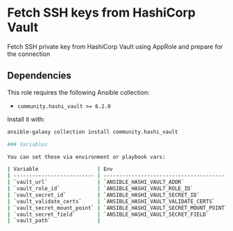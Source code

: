 # Fetch SSH keys from HashiCorp Vault

Fetch SSH private key from HashiCorp Vault using AppRole and prepare for the connection

## Dependencies

This role requires the following Ansible collection:

- `community.hashi_vault >= 6.2.0`

Install it with:

```bash
ansible-galaxy collection install community.hashi_vault

### Variables

You can set these via environment or playbook vars:

| Variable                   | Env                                      | Description                                                  |
| -------------------------- | ---------------------------------------- | ------------------------------------------------------------ |
| `vault_url`                | `ANSIBLE_HASHI_VAULT_ADDR`               | Vault server URL, defaults to: `http://localhost:8200`       |
| `vault_role_id`            | `ANSIBLE_HASHI_VAULT_ROLE_ID`            | AppRole Role ID                                              |
| `vault_secret_id`          | `ANSIBLE_HASHI_VAULT_SECRET_ID`          | AppRole Secret ID                                            |
| `vault_validate_certs`     | `ANSIBLE_HASHI_VAULT_VALIDATE_CERTS`     | Bool whether to check a HCP cert or not, defaults to: `true` |
| `vault_secret_mount_point` | `ANSIBLE_HASHI_VAULT_SECRET_MOUNT_POINT` | KV engine mount                                              |
| `vault_secret_field`       | `ANSIBLE_HASHI_VAULT_SECRET_FIELD`       | Field to fetch from HCP Vault, defaults to: `private_key`    |
| `vault_path`               |                                          | Secret path inside mount                                     |
```
